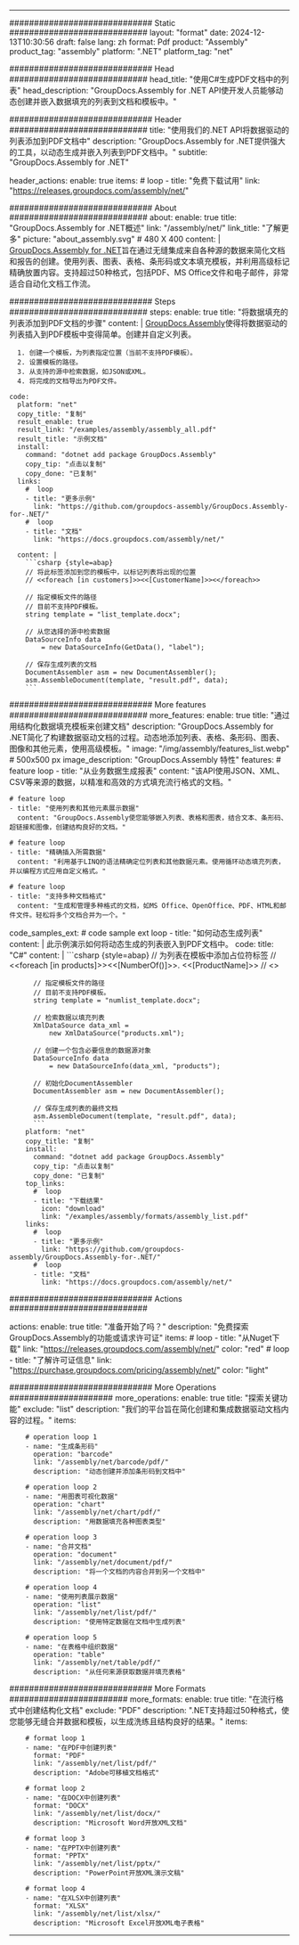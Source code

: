 



---
############################# Static ############################
layout: "format"
date:  2024-12-13T10:30:56
draft: false
lang: zh
format: Pdf
product: "Assembly"
product_tag: "assembly"
platform: ".NET"
platform_tag: "net"

############################# Head ############################
head_title: "使用C#生成PDF文档中的列表"
head_description: "GroupDocs.Assembly for .NET API使开发人员能够动态创建并嵌入数据填充的列表到文档和模板中。"

############################# Header ############################
title: "使用我们的.NET API将数据驱动的列表添加到PDF文档中" 
description: "GroupDocs.Assembly for .NET提供强大的工具，以动态生成并嵌入列表到PDF文档中。"
subtitle: "GroupDocs.Assembly for .NET" 

header_actions:
  enable: true
  items:
    #  loop
    - title: "免费下载试用"
      link: "https://releases.groupdocs.com/assembly/net/"
      
############################# About ############################
about:
    enable: true
    title: "GroupDocs.Assembly for .NET概述"
    link: "/assembly/net/"
    link_title: "了解更多"
    picture: "about_assembly.svg" # 480 X 400
    content: |
       [GroupDocs.Assembly for .NET](/assembly/net/)旨在通过无缝集成来自各种源的数据来简化文档和报告的创建。使用列表、图表、表格、条形码或文本填充模板，并利用高级标记精确放置内容。支持超过50种格式，包括PDF、MS Office文件和电子邮件，非常适合自动化文档工作流。

############################# Steps ############################
steps:
    enable: true
    title: "将数据填充的列表添加到PDF文档的步骤"
    content: |
      [GroupDocs.Assembly](/assembly/net/)使得将数据驱动的列表插入到PDF模板中变得简单。创建并自定义列表。
      
      1. 创建一个模板，为列表指定位置（当前不支持PDF模板）。
      2. 设置模板的路径。
      3. 从支持的源中检索数据，如JSON或XML。
      4. 将完成的文档导出为PDF文件。
   
    code:
      platform: "net"
      copy_title: "复制"
      result_enable: true
      result_link: "/examples/assembly/assembly_all.pdf"
      result_title: "示例文档"
      install:
        command: "dotnet add package GroupDocs.Assembly"
        copy_tip: "点击以复制"
        copy_done: "已复制"
      links:
        #  loop
        - title: "更多示例"
          link: "https://github.com/groupdocs-assembly/GroupDocs.Assembly-for-.NET/"
        #  loop
        - title: "文档"
          link: "https://docs.groupdocs.com/assembly/net/"
          
      content: |
        ```csharp {style=abap}
        // 将此标签添加到您的模板中，以标记列表将出现的位置
        // <<foreach [in customers]>><<[CustomerName]>><</foreach>>

        // 指定模板文件的路径
        // 目前不支持PDF模板。
        string template = "list_template.docx";

        // 从您选择的源中检索数据
        DataSourceInfo data 
            = new DataSourceInfo(GetData(), "label");

        // 保存生成列表的文档
        DocumentAssembler asm = new DocumentAssembler();
        asm.AssembleDocument(template, "result.pdf", data);
        ```            

############################# More features ############################
more_features:
  enable: true
  title: "通过用结构化数据填充模板来创建文档"
  description: "GroupDocs.Assembly for .NET简化了构建数据驱动文档的过程。动态地添加列表、表格、条形码、图表、图像和其他元素，使用高级模板。"
  image: "/img/assembly/features_list.webp" # 500x500 px
  image_description: "GroupDocs.Assembly 特性"
  features:
    # feature loop
    - title: "从业务数据生成报表"
      content: "该API使用JSON、XML、CSV等来源的数据，以精准和高效的方式填充流行格式的文档。"

    # feature loop
    - title: "使用列表和其他元素展示数据"
      content: "GroupDocs.Assembly使您能够嵌入列表、表格和图表，结合文本、条形码、超链接和图像，创建结构良好的文档。"

    # feature loop
    - title: "精确插入所需数据"
      content: "利用基于LINQ的语法精确定位列表和其他数据元素。使用循环动态填充列表，并以编程方式应用自定义格式。"

    # feature loop
    - title: "支持多种文档格式"
      content: "生成和管理多种格式的文档，如MS Office、OpenOffice、PDF、HTML和邮件文件。轻松将多个文档合并为一个。"
      
  code_samples_ext:
    # code sample ext loop
    - title: "如何动态生成列表"
      content: |
        此示例演示如何将动态生成的列表嵌入到PDF文档中。
      code:
        title: "C#"
        content: |
          ```csharp {style=abap}
          // 为列表在模板中添加占位符标签
          // <<foreach [in products]>><<[NumberOf()]>>. <<[ProductName]>>
          // <</foreach>>

          // 指定模板文件的路径
          // 目前不支持PDF模板。
          string template = "numlist_template.docx";

          // 检索数据以填充列表
          XmlDataSource data_xml =
              new XmlDataSource("products.xml");

          // 创建一个包含必要信息的数据源对象
          DataSourceInfo data 
              = new DataSourceInfo(data_xml, "products");

          // 初始化DocumentAssembler
          DocumentAssembler asm = new DocumentAssembler();

          // 保存生成列表的最终文档
          asm.AssembleDocument(template, "result.pdf", data);
          ```
        platform: "net"
        copy_title: "复制"
        install:
          command: "dotnet add package GroupDocs.Assembly"
          copy_tip: "点击以复制"
          copy_done: "已复制"
        top_links:
          #  loop
          - title: "下载结果"
            icon: "download"
            link: "/examples/assembly/formats/assembly_list.pdf"
        links:
          #  loop
          - title: "更多示例"
            link: "https://github.com/groupdocs-assembly/GroupDocs.Assembly-for-.NET/"
          #  loop
          - title: "文档"
            link: "https://docs.groupdocs.com/assembly/net/"
            

            


############################# Actions ############################

actions:
  enable: true
  title: "准备开始了吗？"
  description: "免费探索GroupDocs.Assembly的功能或请求许可证"
  items:
    #  loop
    - title: "从Nuget下载"
      link: "https://releases.groupdocs.com/assembly/net/"
      color: "red"
        #  loop
    - title: "了解许可证信息"
      link: "https://purchase.groupdocs.com/pricing/assembly/net/"
      color: "light"


############################# More Operations #####################
more_operations:
    enable: true
    title: "探索关键功能"
    exclude: "list"
    description: "我们的平台旨在简化创建和集成数据驱动文档内容的过程。"
    items: 
          
        # operation loop 1
        - name: "生成条形码"
          operation: "barcode"
          link: "/assembly/net/barcode/pdf/"
          description: "动态创建并添加条形码到文档中"

        # operation loop 2
        - name: "用图表可视化数据"
          operation: "chart"
          link: "/assembly/net/chart/pdf/"
          description: "用数据填充各种图表类型"

        # operation loop 3
        - name: "合并文档"
          operation: "document"
          link: "/assembly/net/document/pdf/"
          description: "将一个文档的内容合并到另一个文档中"

        # operation loop 4
        - name: "使用列表展示数据"
          operation: "list"
          link: "/assembly/net/list/pdf/"
          description: "使用特定数据在文档中生成列表"

        # operation loop 5
        - name: "在表格中组织数据"
          operation: "table"
          link: "/assembly/net/table/pdf/"
          description: "从任何来源获取数据并填充表格"
         
          
############################# More Formats ########################
more_formats:
    enable: true
    title: "在流行格式中创建结构化文档"
    exclude: "PDF"
    description: ".NET支持超过50种格式，使您能够无缝合并数据和模板，以生成洗练且结构良好的结果。"
    items: 
          
        # format loop 1
        - name: "在PDF中创建列表"
          format: "PDF"
          link: "/assembly/net/list/pdf/"
          description: "Adobe可移植文档格式"
          
        # format loop 2
        - name: "在DOCX中创建列表"
          format: "DOCX"
          link: "/assembly/net/list/docx/"
          description: "Microsoft Word开放XML文档"
          
        # format loop 3
        - name: "在PPTX中创建列表"
          format: "PPTX"
          link: "/assembly/net/list/pptx/"
          description: "PowerPoint开放XML演示文稿"
          
        # format loop 4
        - name: "在XLSX中创建列表"
          format: "XLSX"
          link: "/assembly/net/list/xlsx/"
          description: "Microsoft Excel开放XML电子表格"


          

---